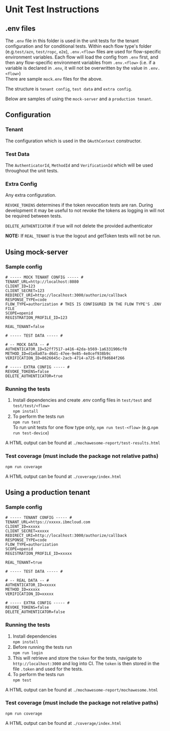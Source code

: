 # Unit Test Instructions

## .env files

The `.env` file in this folder is used in the unit tests for the tenant configuration and for conditional tests.
Within each flow type's folder (e.g.`test/azn`, `test/ropc`, `e2e`), `.env.<flow>` files are used for flow-specific environment variables.
Each flow will load the config from `.env` first, and then any flow-specific environment variables from `.env.<flow>` (i.e. if a variable is declared in `.env`, it will not be overwritten by the value in `.env.<flow>`)
<br>
There are sample `mock.env` files for the above.

The structure is `tenant config`, `test data` and `extra config`. 

Below are samples of using the `mock-server` and a `production tenant`.

## Configuration

### Tenant
The configuration which is used in the `OAuthContext` constructor.

### Test Data
The `AuthenticatorId`, `MethodId` and `VerificationId` which will be used throughout the unit tests.

### Extra Config
Any extra configuration.

`REVOKE_TOKENS` determines if the token revocation tests are ran. During development it may be useful to not revoke the tokens as logging in will not be required between tests.

`DELETE_AUTHENTICATOR` if true will not delete the provided authenticator

**NOTE:** If `REAL_TENANT` is true the logout and getToken tests will not be run.

## Using mock-server
### Sample config

```
# ----- MOCK TENANT CONFIG ----- #
TENANT_URL=http://localhost:8080
CLIENT_ID=123
CLIENT_SECRET=123
REDIRECT_URI=http://localhost:3000/authorize/callback
RESPONSE_TYPE=code
FLOW_TYPE=authorization # THIS IS CONFIGURED IN THE FLOW TYPE'S .ENV FILE
SCOPE=openid
REGISTRATION_PROFILE_ID=123

REAL_TENANT=false

# ----- TEST DATA ----- #

# -- MOCK DATA -- #
AUTHENTICATOR_ID=52ff7517-a416-42da-b569-1a6331906cf0
METHOD_ID=d1e8a07a-d6d1-47ee-9e85-4e8cef938b9c
VERIFICATION_ID=8626645c-2acb-4714-a725-01f9d684f266

# ----- EXTRA CONFIG ----- #
REVOKE_TOKENS=false
DELETE_AUTHENTICATOR=true
```

### Running the tests

1. Install dependencies and create .env config files in `test/test` and `test/test/<flow>`
<br> `npm install`
2. To perform the tests run
<br> `npm run test`
<br> To run unit tests for one flow type only, `npm run test-<flow>` (e.g.`npm run test-device`)

A HTML output can be found at `./mochawesome-report/test-results.html`

### Test coverage (must include the package not relative paths)

`npm run coverage`

A HTML output can be found at `./coverage/index.html`

## Using a production tenant
### Sample config

```
# ----- TENANT CONFIG ----- #
TENANT_URL=https://xxxxx.ibmcloud.com
CLIENT_ID=xxxxx
CLIENT_SECRET=xxxxx
REDIRECT_URI=http://localhost:3000/authorize/callback
RESPONSE_TYPE=code
FLOW_TYPE=authorization
SCOPE=openid
REGISTRATION_PROFILE_ID=xxxxx

REAL_TENANT=true

# ----- TEST DATA ----- #

# -- REAL DATA -- #
AUTHENTICATOR_ID=xxxxx
METHOD_ID=xxxxx
VERIFICATION_ID=xxxxx

# ----- EXTRA CONFIG ----- #
REVOKE_TOKENS=false
DELETE_AUTHENTICATOR=false
```

### Running the tests

1. Install dependencies
<br> `npm install`
2. Before running the tests run
<br> `npm run login`
3. This will retrieve and store the `token` for the tests, navigate to `http://localhost:3000` and log into CI. The `token` is then stored in the file `.token` and used for the tests.
4. To perform the tests run
<br> `npm test`

A HTML output can be found at `./mochawesome-report/mochawesome.html`

### Test coverage (must include the package not relative paths)

`npm run coverage`

A HTML output can be found at `./coverage/index.html`
